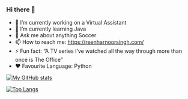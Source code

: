 ### Hi there 👋

<!--
**reenharnoorsingh/reenharnoorsingh** is a ✨ _special_ ✨ repository because its `README.md` (this file) appears on your GitHub profile.-->


- 🔭 I’m currently working on a Virtual Assistant
- 🌱 I’m currently learning Java
- 💬 Ask me about anything Soccer
- 📫 How to reach me: https://reenharnoorsingh.com/
- ⚡ Fun fact: “A TV series I’ve watched all the way through more than once is The Office”
- ❤ Favourite Language: Python

[![My GitHub stats](https://github-readme-stats.vercel.app/api?username=reenharnoorsingh&count_private=true&show_icons=true&include_all_commits=true&theme=merko)](https://github.com/reenharnoorsingh/github-readme-stats)

[![Top Langs](https://github-readme-stats.vercel.app/api/top-langs/?username=reenharnoorsingh&layout=compact&theme=merko)](https://github.com/reenharnoorsingh/github-readme-stats)

